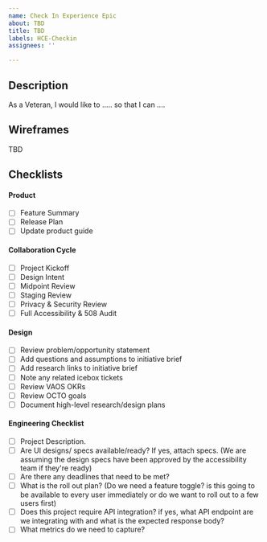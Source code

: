 ```yaml
---
name: Check In Experience Epic
about: TBD
title: TBD
labels: HCE-Checkin
assignees: ''

---
```


## Description
As a Veteran, I would like to ..... so that I can ....

## Wireframes
TBD

## Checklists
#### Product
- [ ] Feature Summary
- [ ] Release Plan
- [ ] Update product guide

#### Collaboration Cycle 
- [ ] Project Kickoff
- [ ] Design Intent
- [ ] Midpoint Review
- [ ] Staging Review
- [ ] Privacy & Security Review
- [ ] Full Accessibility & 508 Audit

#### Design
- [ ] Review problem/opportunity statement
- [ ] Add questions and assumptions to initiative brief
- [ ] Add research links to initiative brief
- [ ] Note any related icebox tickets
- [ ] Review VAOS OKRs
- [ ] Review OCTO goals
- [ ] Document high-level research/design plans

#### Engineering Checklist 
- [ ] Project Description.
- [ ] Are UI designs/ specs available/ready? If yes, attach specs. (We are assuming the design specs have been approved by the accessibility team if they're ready)
- [ ] Are there any deadlines that need to be met?
- [ ] What is the roll out plan? (Do we need a feature toggle? is this going to be available to every user immediately or do we want to roll out to a few users first)
- [ ] Does this project require API integration? if yes, what API endpoint are we integrating with and what is the expected response body?
- [ ] What metrics do we need to capture?
